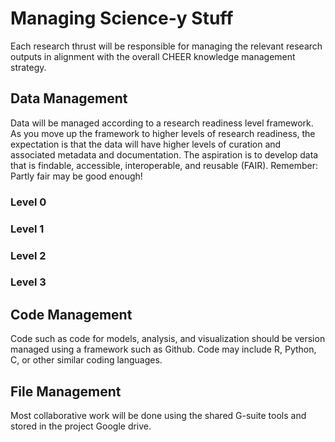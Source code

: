 # Managing Science-y Stuff

Each research thrust will be responsible for managing the relevant research outputs in alignment with the overall CHEER knowledge management strategy.

## Data Management
Data will be managed according to a research readiness level framework. As you move up the framework to higher levels of research readiness, the expectation is that the data will have higher levels of curation and associated metadata and documentation. The aspiration is to develop data that is findable, accessible, interoperable, and reusable (FAIR). Remember: Partly fair may be good enough!
### Level 0
### Level 1
### Level 2
### Level 3

## Code Management
Code such as code for models, analysis, and visualization should be version managed using a framework such as Github.  Code may include R, Python, C, or other similar coding languages.

## File Management
Most collaborative work will be done using the shared G-suite tools and stored in the project Google drive.

